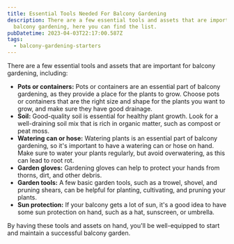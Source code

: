 ```yaml
---
title: Essential Tools Needed For Balcony Gardening
description: There are a few essential tools and assets that are important for
  balcony gardening, here you can find the list.
pubDatetime: 2023-04-03T22:17:00.587Z
tags:
  - balcony-gardening-starters
---
```

There are a few essential tools and assets that are important for balcony gardening, including:

* **Pots or containers:** Pots or containers are an essential part of balcony gardening, as they provide a place for the plants to grow. Choose pots or containers that are the right size and shape for the plants you want to grow, and make sure they have good drainage.
* **Soil:** Good-quality soil is essential for healthy plant growth. Look for a well-draining soil mix that is rich in organic matter, such as compost or peat moss.
* **Watering can or hose:** Watering plants is an essential part of balcony gardening, so it's important to have a watering can or hose on hand. Make sure to water your plants regularly, but avoid overwatering, as this can lead to root rot.
* **Garden gloves:** Gardening gloves can help to protect your hands from thorns, dirt, and other debris.
* **Garden tools:** A few basic garden tools, such as a trowel, shovel, and pruning shears, can be helpful for planting, cultivating, and pruning your plants.
* **Sun protection:** If your balcony gets a lot of sun, it's a good idea to have some sun protection on hand, such as a hat, sunscreen, or umbrella.

By having these tools and assets on hand, you'll be well-equipped to start and maintain a successful balcony garden.